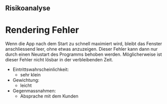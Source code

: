 ## Risikoanalyse

# Rendering Fehler

Wenn die App nach dem Start zu schnell maximiert wird, bleibt das Fenster anschliessend leer, ohne etwas anzuzeigen. Dieser Fehler kann dann nur durch einen Neustart des Programms behoben werden. Möglicherweise ist dieser Fehler nicht lösbar in der verbleibenden Zeit.

 - Eintrittswahrscheinlichkeit: 
    - sehr klein
 - Gewichtung:
    - leicht
 - Gegenmassnahmen: 
    - Absprache mit dem Kunden 